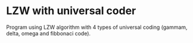 # LZW with universal coder
Program using LZW algorithm with 4 types of universal coding (gammam, delta, omega and fibbonaci code).
